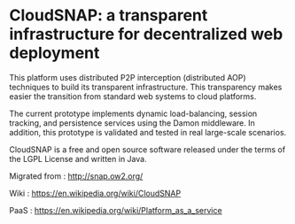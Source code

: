 # CloudSNAP: a transparent infrastructure for decentralized web deployment

This platform uses distributed P2P interception (distributed AOP) techniques to build its transparent infrastructure. This transparency makes easier the transition from standard web systems to cloud platforms.

The current prototype implements dynamic load-balancing, session tracking, and persistence services using the Damon middleware. In addition, this prototype is validated and tested in real large-scale scenarios. 

CloudSNAP is a free and open source software released under the terms of the LGPL License and written in Java.

Migrated from : http://snap.ow2.org/

Wiki : https://en.wikipedia.org/wiki/CloudSNAP

PaaS : https://en.wikipedia.org/wiki/Platform_as_a_service